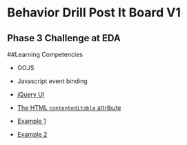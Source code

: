 # Behavior Drill Post It Board V1

## Phase 3 Challenge at EDA

##Learning Competencies

- OOJS
- Javascript event binding


- [jQuery UI](http://jqueryui.com/)
- [The HTML `contenteditable` attribute](https://developer.mozilla.org/en-US/docs/HTML/Content_Editable)
 - [Example 1](http://html5doctor.com/the-contenteditable-attribute/)
 - [Example 2](http://blog.teamtreehouse.com/native-rich-text-editing-with-the-contenteditable-attribute)
